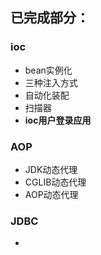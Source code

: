 **已完成部分：**
---
### ioc
- bean实例化
- 三种注入方式
- 自动化装配
- 扫描器
- **ioc用户登录应用**
### AOP
- JDK动态代理
- CGLIB动态代理
- AOP动态代理
### JDBC
-


